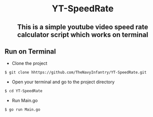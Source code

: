 <h1 align="center"> YT-SpeedRate </h1>

<h2 align="center">
    This is a simple youtube video speed rate calculator script which works on terminal
</h2>

## Run on Terminal

* Clone the project

```bash
$ git clone hhttps://github.com/TheNavyInfantry/YT-SpeedRate.git
```

* Open your terminal and go to the project directory

```bash
$ cd YT-SpeedRate
```

* Run Main.go

```bash
$ go run Main.go
```
